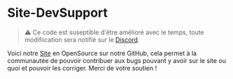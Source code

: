 # Site-DevSupport
> ⚠ Ce code est suseptible d'être amélioré avec le temps, toute modifiication sera notifié sur le [Discord](https://discord.gg/dNYHuyR).

Voici notre [Site](https://devsupport.fr/) en OpenSource sur notre GitHub, cela permet à la communautée de pouvoir contribuer aux bugs pouvant y avoir sur le site ou quoi et pouvoir les corriger.
Merci de votre soutien !
